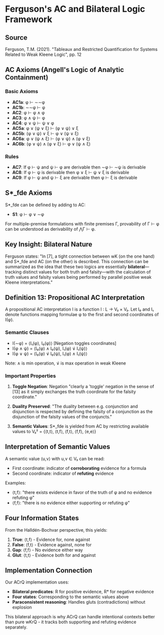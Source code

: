# Ferguson's AC and Bilateral Logic Framework

## Source
Ferguson, T.M. (2021). "Tableaux and Restricted Quantification for Systems Related to Weak Kleene Logic", pp. 12

## AC Axioms (Angell's Logic of Analytic Containment)

### Basic Axioms
- **AC1a**: φ ⊢ ∼∼φ
- **AC1b**: ∼∼φ ⊢ φ
- **AC2**: φ ⊢ φ ∧ φ
- **AC3**: φ ∧ ψ ⊢ φ
- **AC4**: φ ∨ ψ ⊢ ψ ∨ φ
- **AC5a**: φ ∨ (ψ ∨ ξ) ⊢ (φ ∨ ψ) ∨ ξ
- **AC5b**: (φ ∨ ψ) ∨ ξ ⊢ φ ∨ (ψ ∨ ξ)
- **AC6a**: φ ∨ (ψ ∧ ξ) ⊢ (φ ∨ ψ) ∧ (φ ∨ ξ)
- **AC6b**: (φ ∨ ψ) ∧ (φ ∨ ξ) ⊢ φ ∨ (ψ ∧ ξ)

### Rules
- **AC7**: If φ ⊢ ψ and ψ ⊢ φ are derivable then ∼φ ⊢ ∼ψ is derivable
- **AC8**: If φ ⊢ ψ is derivable then φ ∨ ξ ⊢ ψ ∨ ξ is derivable
- **AC9**: If φ ⊢ ψ and ψ ⊢ ξ are derivable then φ ⊢ ξ is derivable

## S*_fde Axioms

S*_fde can be defined by adding to AC:
- **S1**: φ ⊢ φ ∨ ∼φ

For multiple-premise formulations with finite premises Γ, provability of Γ ⊢ φ can be understood as derivability of ⋀Γ ⊢ φ.

## Key Insight: Bilateral Nature

Ferguson states: "In [7], a tight connection between wK (on the one hand) and S*_fde and AC (on the other) is described. This connection can be summarized as the idea that these two logics are essentially **bilateral**—tracking distinct values for both truth and falsity—with the calculation of truth values and falsity values being performed by parallel positive weak Kleene interpretations."

## Definition 13: Propositional AC Interpretation

A propositional AC interpretation I is a function I : L → V₃ × V₃. Let I₀ and I₁ denote functions mapping formulae φ to the first and second coordinates of I(φ).

### Semantic Clauses
- I(∼φ) = ⟨I₁(φ), I₀(φ)⟩  [Negation toggles coordinates]
- I(φ ∧ ψ) = ⟨I₀(φ) ∧ I₀(ψ), I₁(φ) ∨̇ I₁(ψ)⟩
- I(φ ∨ ψ) = ⟨I₀(φ) ∨̇ I₀(ψ), I₁(φ) ∧ I₁(ψ)⟩

Note: ∧ is min operation, ∨̇ is max operation in weak Kleene

### Important Properties

1. **Toggle Negation**: Negation "clearly a 'toggle' negation in the sense of [13] as it simply exchanges the truth coordinate for the falsity coordinate."

2. **Duality Preserved**: "The duality between e.g. conjunction and disjunction is respected by defining the falsity of a conjunction as the disjunction of the falsity values of the conjuncts."

3. **Semantic Values**: S*_fde is yielded from AC by restricting available values to V₃² = {⟨t,t⟩, ⟨t,f⟩, ⟨f,t⟩, ⟨f,f⟩, ⟨e,e⟩}

## Interpretation of Semantic Values

A semantic value ⟨u,v⟩ with u,v ∈ V₃ can be read:
- First coordinate: indicator of **corroborating** evidence for a formula
- Second coordinate: indicator of **refuting** evidence

Examples:
- ⟨t,f⟩: "there exists evidence in favor of the truth of φ and no evidence refuting φ"
- ⟨f,f⟩: "there is no evidence either supporting or refuting φ"

## Four Information States

From the Halldén-Bochvar perspective, this yields:
1. **True**: ⟨t,f⟩ - Evidence for, none against
2. **False**: ⟨f,t⟩ - Evidence against, none for
3. **Gap**: ⟨f,f⟩ - No evidence either way
4. **Glut**: ⟨t,t⟩ - Evidence both for and against

## Implementation Connection

Our ACrQ implementation uses:
- **Bilateral predicates**: R for positive evidence, R* for negative evidence
- **Four states**: Corresponding to the semantic values above
- **Paraconsistent reasoning**: Handles gluts (contradictions) without explosion

This bilateral approach is why ACrQ can handle intentional contexts better than pure wKrQ - it tracks both supporting and refuting evidence separately.